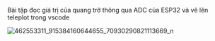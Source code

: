Bài tập đọc giá trị của quang trở thông qua ADC của ESP32 và vẽ lên teleplot trong vscode




![462553311_915384160644655_70930290821113669_n](https://github.com/user-attachments/assets/cebf746a-1293-4dd1-b015-80fd1affa249)
